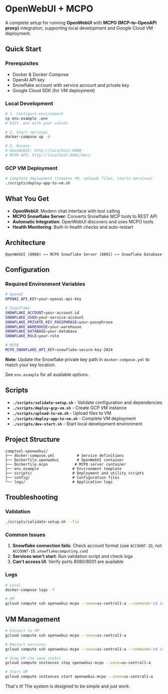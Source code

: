 # OpenWebUI + MCPO

A complete setup for running **OpenWebUI** with **MCPO (MCP-to-OpenAPI proxy)** integration, supporting local development and Google Cloud VM deployment.

## Quick Start

### Prerequisites
- Docker & Docker Compose
- OpenAI API key
- Snowflake account with service account and private key
- Google Cloud SDK (for VM deployment)

### Local Development
```bash
# 1. Configure environment
cp env.example .env
# Edit .env with your values

# 2. Start services
docker-compose up -d

# 3. Access
# OpenWebUI: http://localhost:8080
# MCPO API: http://localhost:8001/docs
```

### GCP VM Deployment
```bash
# Complete deployment (creates VM, uploads files, starts services)
./scripts/deploy-app-to-vm.sh
```

## What You Get

- **OpenWebUI**: Modern chat interface with tool calling
- **MCPO Snowflake Server**: Converts Snowflake MCP tools to REST API
- **Automatic Integration**: OpenWebUI discovers and uses MCPO tools
- **Health Monitoring**: Built-in health checks and auto-restart

## Architecture

```
OpenWebUI (8080) ←→ MCPO Snowflake Server (8001) ←→ Snowflake Database
```

## Configuration

### Required Environment Variables
```bash
# OpenAI
OPENAI_API_KEY=your-openai-api-key

# Snowflake
SNOWFLAKE_ACCOUNT=your-account-id
SNOWFLAKE_USER=your-service-account
SNOWFLAKE_PRIVATE_KEY_PASSPHRASE=your-passphrase
SNOWFLAKE_WAREHOUSE=your-warehouse
SNOWFLAKE_DATABASE=your-database
SNOWFLAKE_ROLE=your-role

# MCPO
MCPO_SNOWFLAKE_API_KEY=snowflake-secure-key-2024
```

**Note**: Update the Snowflake private key path in `docker-compose.yml` to match your key location.

See `env.example` for all available options.

## Scripts

- **`./scripts/validate-setup.sh`** - Validate configuration and dependencies
- **`./scripts/deploy-gcp-vm.sh`** - Create GCP VM instance
- **`./scripts/upload-to-vm.sh`** - Upload files to VM
- **`./scripts/deploy-app-to-vm.sh`** - Complete VM deployment
- **`./scripts/dev-start.sh`** - Start local development environment

## Project Structure

```
comptool-openwebui/
├── docker-compose.yml          # Service definitions
├── Dockerfile.openwebui        # OpenWebUI container
├── Dockerfile.mcpo            # MCPO server container
├── env.example               # Environment template
├── scripts/                  # Deployment and utility scripts
├── config/                   # Configuration files
└── logs/                     # Application logs
```

## Troubleshooting

### Validation
```bash
./scripts/validate-setup.sh --fix
```

### Common Issues
1. **Snowflake connection fails**: Check account format (use `ACCOUNT-ID`, not `ACCOUNT-ID.snowflakecomputing.com`)
2. **Services won't start**: Run validation script and check logs
3. **Can't access UI**: Verify ports 8080/8001 are available

### Logs
```bash
# Local
docker-compose logs -f

# VM
gcloud compute ssh openwebui-mcpo --zone=us-central1-a --command='cd /app && docker-compose logs -f'
```

## VM Management

```bash
# Connect to VM
gcloud compute ssh openwebui-mcpo --zone=us-central1-a

# Restart services
gcloud compute ssh openwebui-mcpo --zone=us-central1-a --command='cd /app && docker-compose restart'

# Stop VM (to save costs)
gcloud compute instances stop openwebui-mcpo --zone=us-central1-a

# Start VM
gcloud compute instances start openwebui-mcpo --zone=us-central1-a
```

That's it! The system is designed to be simple and just work. 